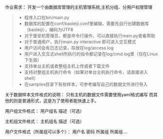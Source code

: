 作业需求：
开发一个由数据库管理的主机管理系统,主机分组、分用户权限管理

> * 程序入口在bin/main.py
> * 数据库的配置在conf/baoleiji.conf里编辑，需要先自行创建数据库（baoleiji），编码为UTF8
> * 对于堡垒机管理员，都是命令行操作，可以直接执行main.py查看帮助
> * 对于普通用户，执行main.py interactive 即可进入交互模式
> * 用户访问会有日志记录，存放在log/access.log
> * 用户进入交互式shell所执行的指令都记录在log/cmd.log里（仅在Linux下生效）
> * 支持单台主机或者整组主机上传或者下载文件
> * 支持对整组主机执行命令（如果对单台主机执行命令，请直接进入shell）
> * 在samples目录下有些样本，可参考编写自己的数据文件进行导入

关于数据样本文件格式的说明：
只有主机的数据文件需要使用yaml格式编写
而其他的则是普通形式，这是为了使用者能快速上手。

用户组文件格式：
用户组名 描述（可选）

主机组文件格式：
主机组名 描述（可选）

用户文件格式（所属组可以多个）：
用户名 密码 所属组 所属组....
